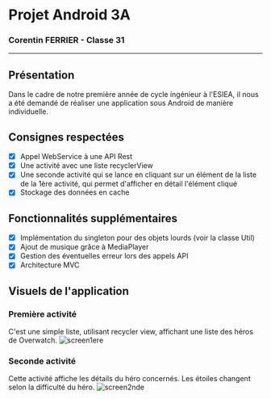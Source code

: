 # Projet Android 3A

### Corentin FERRIER - Classe 31
____

## Présentation

Dans le cadre de notre première année de cycle ingénieur à l'ESIEA, il nous a été demandé de réaliser une application sous Android de manière individuelle.

## Consignes respectées 
- [x] Appel WebService à une API Rest
- [x] Une activité avec une liste recyclerView
- [x] Une seconde activité qui se lance en cliquant sur un élément de la liste de la 1ère activité, qui permet d'afficher en détail l'élément cliqué
- [x]  Stockage des données en cache

## Fonctionnalités supplémentaires 
- [x]   Implémentation du singleton pour des objets lourds (voir la classe Util)
- [x] Ajout de musique grâce à MediaPlayer
- [x] Gestion des éventuelles erreur lors des appels API 
- [x] Architecture MVC

## Visuels de l'application

### Première activité
C'est une simple liste, utilisant recycler view, affichant une liste des héros de Overwatch.
![screen1ere](https://image.noelshack.com/fichiers/2019/13/2/1553637155-55916162-396207411161270-724943758910554112-n.jpg)

### Seconde activité
Cette activité affiche les détails du héro concernés. 
Les étoiles changent selon la difficulté du héro.
![screen2nde](https://image.noelshack.com/fichiers/2019/13/2/1553637155-55736593-1006023999589219-6250559832508596224-n.jpg)
